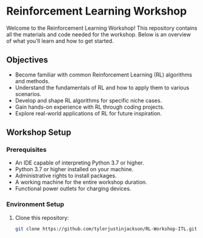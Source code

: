 # Reinforcement Learning Workshop

Welcome to the Reinforcement Learning Workshop! This repository contains all the materials and code needed for the workshop. Below is an overview of what you'll learn and how to get started.

## Objectives
- Become familiar with common Reinforcement Learning (RL) algorithms and methods.
- Understand the fundamentals of RL and how to apply them to various scenarios.
- Develop and shape RL algorithms for specific niche cases.
- Gain hands-on experience with RL through coding projects.
- Explore real-world applications of RL for future inspiration.

## Workshop Setup

### Prerequisites
- An IDE capable of interpreting Python 3.7 or higher.
- Python 3.7 or higher installed on your machine.
- Administrative rights to install packages.
- A working machine for the entire workshop duration.
- Functional power outlets for charging devices.

### Environment Setup
1. Clone this repository: 
   ```sh
   git clone https://github.com/tylerjustinjackson/RL-Workshop-ITL.git
